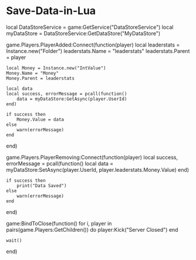 # Save-Data-in-Lua

local DataStoreService = game:GetService("DataStoreService")
local myDataStore = DataStoreService:GetDataStore("MyDataStore")

game.Players.PlayerAdded:Connect(function(player)
	local leaderstats = Instance.new("Folder")
	leaderstats.Name = "leaderstats"
	leaderstats.Parent = player

	local Money = Instance.new("IntValue")
	Money.Name = "Money"
	Money.Parent = leaderstats

	local data
	local success, errorMessage = pcall(function()
		data = myDataStore:GetAsync(player.UserId)
	end)

	if success then
		Money.Value = data
	else
		warn(errorMessage)
	end
end)

game.Players.PlayerRemoving:Connect(function(player)
	local success, errorMessage = pcall(function()
		local data = myDataStore:SetAsync(player.UserId, player.leaderstats.Money.Value)
	end)

	if success then
		print("Data Saved")
	else
		warn(errorMessage)
	end
end)

game:BindToClose(function()
	for i, player in pairs(game.Players:GetChildren()) do
		player:Kick("Server Closed")
	end

	wait()
end)
